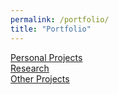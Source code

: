 ```yaml
---
permalink: /portfolio/
title: "Portfolio"
---
```


<a href="#SWE Projects">Personal Projects</a><br>
<a href="#Research">Research</a><br>
<a href="#Other">Other Projects</a><br>
